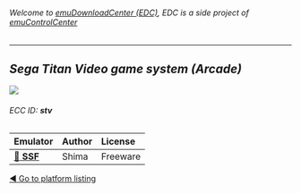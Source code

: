 ###### Welcome to [emuDownloadCenter (EDC)](https://github.com/PhoenixInteractiveNL/emuDownloadCenter/wiki/), EDC is a side project of [emuControlCenter](https://github.com/PhoenixInteractiveNL/emuControlCenter/wiki/)
***
## _Sega Titan Video game system (Arcade)_
![](https://raw.githubusercontent.com/wiki/PhoenixInteractiveNL/emuDownloadCenter/images_platform/ecc_stv_teaser.png)
###### ECC ID: **stv**

| Emulator   | Author      | License     |
|:-----------|:------------|:------------|
| [:file_folder: **SSF**](https://github.com/PhoenixInteractiveNL/emuDownloadCenter/wiki/Emulator-ssf#menu) | Shima | Freeware |

[:arrow_backward: Go to platform listing](https://github.com/PhoenixInteractiveNL/emuDownloadCenter/wiki/EDC-Platform-List)
